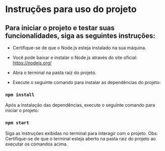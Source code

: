 # Instruções para uso do projeto

## Para iniciar o projeto e testar suas funcionalidades, siga as seguintes instruções:

- Certifique-se de que o Node.js esteja instalado na sua máquina. 

- Você pode baixar e instalar o Node.js através do site oficial: https://nodejs.org/

- Abra o terminal na pasta raiz do projeto.

- Execute o seguinte comando para instalar as dependências do projeto:

### `npm install`

Após a instalação das dependências, execute o seguinte comando para iniciar o projeto:

### `npm start`


Siga as instruções exibidas no terminal para interagir com o projeto.
Obs: Certifique-se de que o terminal esteja aberto na pasta raiz do projeto ao executar os comandos acima.
